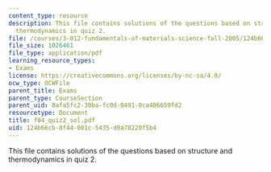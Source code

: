 ```yaml
---
content_type: resource
description: This file contains solutions of the questions based on structure and
  thermodynamics in quiz 2.
file: /courses/3-012-fundamentals-of-materials-science-fall-2005/124b66cb8f44001c5435d0a78220f5b4_f04_quiz2_sol.pdf
file_size: 1026461
file_type: application/pdf
learning_resource_types:
- Exams
license: https://creativecommons.org/licenses/by-nc-sa/4.0/
ocw_type: OCWFile
parent_title: Exams
parent_type: CourseSection
parent_uid: 8afa5fc2-30ba-fc0d-8491-0ca406659fd2
resourcetype: Document
title: f04_quiz2_sol.pdf
uid: 124b66cb-8f44-001c-5435-d0a78220f5b4
---
```

This file contains solutions of the questions based on structure and thermodynamics in quiz 2.